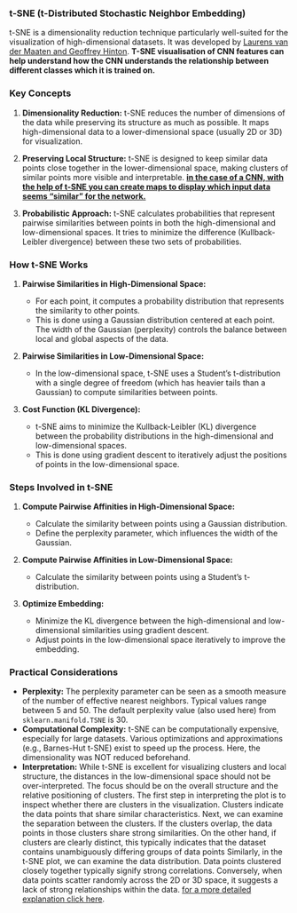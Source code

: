 ### t-SNE (t-Distributed Stochastic Neighbor Embedding)

t-SNE is a dimensionality reduction technique particularly well-suited for the visualization of high-dimensional datasets. It was developed by [Laurens van der Maaten and Geoffrey Hinton](https://www.jmlr.org/papers/volume9/vandermaaten08a/vandermaaten08a.pdf). **T-SNE visualisation of CNN features can help understand how the CNN understands the relationship between different classes which it is trained on.**

### Key Concepts

1. **Dimensionality Reduction:** t-SNE reduces the number of dimensions of the data while preserving its structure as much as possible. It maps high-dimensional data to a lower-dimensional space (usually 2D or 3D) for visualization.

2. **Preserving Local Structure:** t-SNE is designed to keep similar data points close together in the lower-dimensional space, making clusters of similar points more visible and interpretable. **[in the case of a CNN, with the help of t-SNE you can create maps to display which input data seems “similar” for the network.](https://towardsdatascience.com/t-sne-clearly-explained-d84c537f53a)**

3. **Probabilistic Approach:** t-SNE calculates probabilities that represent pairwise similarities between points in both the high-dimensional and low-dimensional spaces. It tries to minimize the difference (Kullback-Leibler divergence) between these two sets of probabilities.

### How t-SNE Works

1. **Pairwise Similarities in High-Dimensional Space:**
   - For each point, it computes a probability distribution that represents the similarity to other points.
   - This is done using a Gaussian distribution centered at each point. The width of the Gaussian (perplexity) controls the balance between local and global aspects of the data.

2. **Pairwise Similarities in Low-Dimensional Space:**
   - In the low-dimensional space, t-SNE uses a Student’s t-distribution with a single degree of freedom (which has heavier tails than a Gaussian) to compute similarities between points.

3. **Cost Function (KL Divergence):**
   - t-SNE aims to minimize the Kullback-Leibler (KL) divergence between the probability distributions in the high-dimensional and low-dimensional spaces.
   - This is done using gradient descent to iteratively adjust the positions of points in the low-dimensional space.

### Steps Involved in t-SNE

1. **Compute Pairwise Affinities in High-Dimensional Space:**
   - Calculate the similarity between points using a Gaussian distribution.
   - Define the perplexity parameter, which influences the width of the Gaussian.

2. **Compute Pairwise Affinities in Low-Dimensional Space:**
   - Calculate the similarity between points using a Student’s t-distribution.

3. **Optimize Embedding:**
   - Minimize the KL divergence between the high-dimensional and low-dimensional similarities using gradient descent.
   - Adjust points in the low-dimensional space iteratively to improve the embedding.

### Practical Considerations

- **Perplexity:** The perplexity parameter can be seen as a smooth measure of the number of effective nearest neighbors. Typical values range between 5 and 50. The default perplexity value (also used here) from `sklearn.manifold.TSNE` is 30. 
- **Computational Complexity:** t-SNE can be computationally expensive, especially for large datasets. Various optimizations and approximations (e.g., Barnes-Hut t-SNE) exist to speed up the process. Here, the dimensionality was NOT reduced beforehand.
- **Interpretation:** While t-SNE is excellent for visualizing clusters and local structure, the distances in the low-dimensional space should not be over-interpreted. The focus should be on the overall structure and the relative positioning of clusters. The first step in interpreting the plot is to inspect whether there are clusters in the visualization. Clusters indicate the data points that share similar characteristics. Next, we can examine the separation between the clusters. If the clusters overlap, the data points in those clusters share strong similarities. On the other hand, if clusters are clearly distinct, this typically indicates that the dataset contains unambiguously differing groups of data points Similarly, in the t-SNE plot, we can examine the data distribution. Data points clustered closely together typically signify strong correlations. Conversely, when data points scatter randomly across the 2D or 3D space, it suggests a lack of strong relationships within the data. [for a more detailed explanation click here](https://www.baeldung.com/cs/t-distributed-stochastic-neighbor-embedding#:~:text=The%20first%20step%20in%20interpreting,those%20clusters%20share%20strong%20similarities.).

